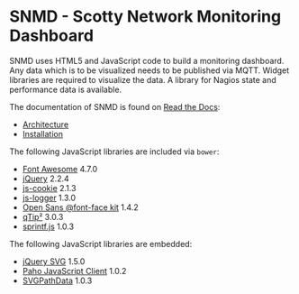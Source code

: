 SNMD - Scotty Network Monitoring Dashboard
==========================================

SNMD uses HTML5 and JavaScript code to build a monitoring dashboard. Any
data which is to be visualized needs to be published via MQTT. Widget
libraries are required to visualize the data. A library for Nagios state
and performance data is available.

The documentation of SNMD is found on [Read the Docs](https://snmd.readthedocs.io/):
* [Architecture](https://snmd.readthedocs.io/en/latest/arch.html)
* [Installation](https://snmd.readthedocs.io/en/latest/install.html)

The following JavaScript libraries are included via `bower`:
* [Font Awesome](http://fontawesome.io/) 4.7.0
* [jQuery](https://jquery.com/) 2.2.4
* [js-cookie](https://github.com/js-cookie/js-cookie) 2.1.3
* [js-logger](https://github.com/jonnyreeves/js-logger) 1.3.0
* [Open Sans @font-face kit](https://github.com/FontFaceKit/open-sans) 1.4.2
* [qTip²](http://qtip2.com/) 3.0.3
* [sprintf.js](https://github.com/alexei/sprintf.js) 1.0.3

The following JavaScript libraries are embedded:
* [jQuery SVG](http://keith-wood.name/svg.html) 1.5.0
* [Paho JavaScript Client](https://www.eclipse.org/paho/clients/js/) 1.0.2
* [SVGPathData](https://github.com/nfroidure/SVGPathData) 1.0.3

